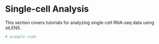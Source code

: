# Single-cell Analysis

This section covers tutorials for analyzing single-cell RNA-seq data using stLENS.

```python
# example code
```